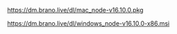 <https://dm.brano.live/dl/mac_node-v16.10.0.pkg>

<https://dm.brano.live/dl/windows_node-v16.10.0-x86.msi>